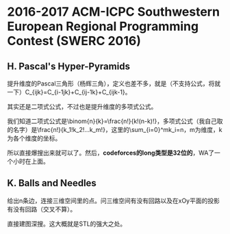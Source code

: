 # 2016-2017 ACM-ICPC Southwestern European Regional Programming Contest (SWERC 2016)

## H. Pascal's Hyper-Pyramids

提升维度的Pascal三角形（杨辉三角），定义也差不多，就是（不支持公式，将就一下）C\_{ijk}=C\_{i-1jk}+C\_{ij-1k}+C\_{ijk-1}。

其实还是二项式公式，不过也是提升维度的多项式公式。

我们知道二项式公式是\binom{n}{k}=\frac{n!}{k!(n-k)!}，多项式公式（我自己取的名字）是\frac{n!}{k\_1!k\_2!...k\_m!}，这里的\sum\_{i=0}^mk\_i=n，m为维度，k为各个维度的坐标。

所以直接爆搜出来就可以了。然后，**codeforces的long类型是32位的**，WA了一个小时在上面。

## K. Balls and Needles

给出n条边，连接三维空间里的点。问三维空间有没有回路以及在xOy平面的投影有没有回路（交叉不算）。

直接建图深搜。这大概就是STL的强大之处。

